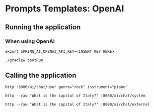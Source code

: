 # Prompts Templates: OpenAI

## Running the application

### When using OpenAI

```shell
export SPRING_AI_OPENAI_API_KEY=<INSERT KEY HERE>
```

```shell
./gradlew bootRun
```

## Calling the application

```shell
http :8080/ai/chat/user genre="rock" instrument="piano"
```

```shell
http --raw "What is the capital of Italy?" :8080/ai/chat/system
```

```shell
http --raw "What is the capital of Italy?" :8080/ai/chat/external
```
